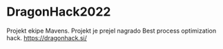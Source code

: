 # DragonHack2022
Projekt ekipe Mavens. Projekt je prejel nagrado Best process optimization hack.
https://dragonhack.si/
